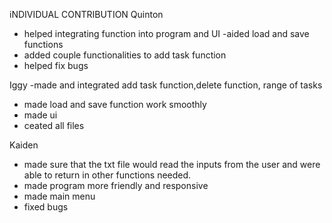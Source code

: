 
iNDIVIDUAL CONTRIBUTION
Quinton
- helped integrating function into program and UI
-aided load and save functions
- added couple functionalities to add task function
- helped fix bugs

Iggy
-made and integrated add task function,delete function, range of tasks
- made load and save function work smoothly  
- made ui
- ceated all files

Kaiden
- made sure that the txt file would read the inputs from the user and were able to return in other functions needed.
- made program more friendly and responsive
- made main menu
- fixed bugs
